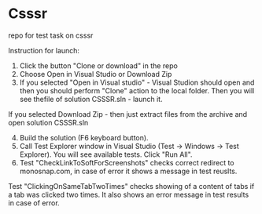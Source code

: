 # Csssr
repo for test task on csssr

Instruction for launch:
1. Click the button "Clone or download" in the repo
2. Choose Open in Visual Studio or Download Zip
3. If you selected "Open in Visual studio" - Visual Studion should open and then you should perform "Clone" action to the local folder.
Then you will see thefile of solution CSSSR.sln - launch it.

If you selected Download Zip - then just extract files from the archive and open solution CSSSR.sln

4. Build the solution (F6 keyboard button).
5. Call Test Explorer window in Visual Studio (Test -> Windows -> Test Explorer). You will see available tests. Click "Run All".
6. Test "CheckLinkToSoftForScreenshots" checks correct redirect to monosnap.com, in case of error it shows a message in test reuslts.

Test "ClickingOnSameTabTwoTimes" checks showing of a content of tabs if a tab was clicked two times. It also shows an error message in test results in case of error.
